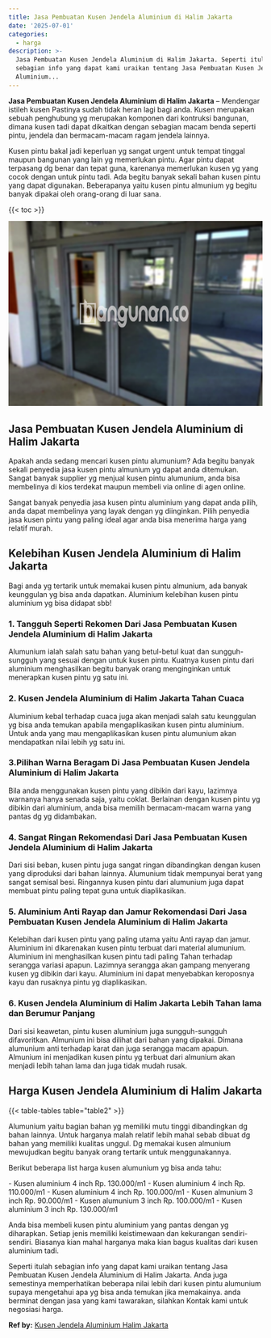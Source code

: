 ```yaml
---
title: Jasa Pembuatan Kusen Jendela Aluminium di Halim Jakarta
date: '2025-07-01'
categories:
  - harga
description: >-
  Jasa Pembuatan Kusen Jendela Aluminium di Halim Jakarta. Seperti itulah
  sebagian info yang dapat kami uraikan tentang Jasa Pembuatan Kusen Jendela
  Aluminium...
---
```


**Jasa Pembuatan Kusen Jendela Aluminium di Halim Jakarta** – Mendengar istileh kusen Pastinya sudah tidak heran lagi bagi anda. Kusen merupakan sebuah penghubung yg merupakan komponen dari kontruksi bangunan, dimana kusen tadi dapat dikaitkan dengan sebagian macam benda seperti pintu, jendela dan bermacam-macam ragam jendela lainnya.

Kusen pintu bakal jadi keperluan yg sangat urgent untuk tempat tinggal maupun bangunan yang lain yg memerlukan pintu. Agar pintu dapat terpasang dg benar dan tepat guna, karenanya memerlukan kusen yg yang cocok dengan untuk pintu tadi. Ada begitu banyak sekali bahan kusen pintu yang dapat digunakan. Beberapanya yaitu kusen pintu almunium yg begitu banyak dipakai oleh orang-orang di luar sana.

{{< toc >}}

![Jasa Pembuatan Kusen Jendela Aluminium di Halim Jakarta](/images/harga-kusen-jendela-alumunium-36.png)

## Jasa Pembuatan Kusen Jendela Aluminium di Halim Jakarta

Apakah anda sedang mencari kusen pintu alumunium? Ada begitu banyak sekali penyedia jasa kusen pintu almunium yg dapat anda ditemukan. Sangat banyak supplier yg menjual kusen pintu alumunium, anda bisa membelinya di kios terdekat maupun membeli via online di agen online.

Sangat banyak penyedia jasa kusen pintu aluminium yang dapat anda pilih, anda dapat membelinya yang layak dengan yg diinginkan. Pilih penyedia jasa kusen pintu yang paling ideal agar anda bisa menerima harga yang relatif murah.

## Kelebihan Kusen Jendela Aluminium di Halim Jakarta

Bagi anda yg tertarik untuk memakai kusen pintu almunium, ada banyak keunggulan yg bisa anda dapatkan. Aluminium kelebihan kusen pintu aluminium yg bisa didapat sbb!

### 1\. Tangguh Seperti Rekomen Dari Jasa Pembuatan Kusen Jendela Aluminium di Halim Jakarta

Alumunium ialah salah satu bahan yang betul-betul kuat dan sungguh-sungguh yang sesuai dengan untuk kusen pintu. Kuatnya kusen pintu dari aluminium menghasilkan begitu banyak orang menginginkan untuk menerapkan kusen pintu yg satu ini.

### 2\. Kusen Jendela Aluminium di Halim Jakarta Tahan Cuaca

Aluminium kebal terhadap cuaca juga akan menjadi salah satu keunggulan yg bisa anda temukan apabila mengaplikasikan kusen pintu aluminium. Untuk anda yang mau mengaplikasikan kusen pintu alumunium akan mendapatkan nilai lebih yg satu ini.

### 3.Pilihan Warna Beragam Di Jasa Pembuatan Kusen Jendela Aluminium di Halim Jakarta

Bila anda menggunakan kusen pintu yang dibikin dari kayu, lazimnya warnanya hanya senada saja, yaitu coklat. Berlainan dengan kusen pintu yg dibikin dari aluminium, anda bisa memilih bermacam-macam warna yang pantas dg yg didambakan.

### 4\. Sangat Ringan Rekomendasi Dari Jasa Pembuatan Kusen Jendela Aluminium di Halim Jakarta

Dari sisi beban, kusen pintu juga sangat ringan dibandingkan dengan kusen yang diproduksi dari bahan lainnya. Alumunium tidak mempunyai berat yang sangat semisal besi. Ringannya kusen pintu dari alumunium juga dapat membuat pintu paling tepat guna untuk diaplikasikan.

### 5\. Aluminium Anti Rayap dan Jamur Rekomendasi Dari Jasa Pembuatan Kusen Jendela Aluminium di Halim Jakarta

Kelebihan dari kusen pintu yang paling utama yaitu Anti rayap dan jamur. Aluminium ini dikarenakan kusen pintu terbuat dari material alumunium. Aluminium ini menghasilkan kusen pintu tadi paling Tahan terhadap serangga variasi apapun. Lazimnya serangga akan gampang menyerang kusen yg dibikin dari kayu. Aluminium ini dapat menyebabkan keroposnya kayu dan rusaknya pintu yg diaplikasikan.

### 6\. Kusen Jendela Aluminium di Halim Jakarta Lebih Tahan lama dan Berumur Panjang

Dari sisi keawetan, pintu kusen aluminium juga sungguh-sungguh difavoritkan. Almunium ini bisa dilihat dari bahan yang dipakai. Dimana alumunium anti terhadap karat dan juga serangga macam apapun. Almunium ini menjadikan kusen pintu yg terbuat dari almunium akan menjadi lebih tahan lama dan juga tidak mudah rusak.

## Harga Kusen Jendela Aluminium di Halim Jakarta

{{< table-tables table="table2" >}}

Alumunium yaitu bagian bahan yg memiliki mutu tinggi dibandingkan dg bahan lainnya. Untuk harganya malah relatif lebih mahal sebab dibuat dg bahan yang memiliki kualitas unggul. Dg memakai kusen almunium mewujudkan begitu banyak orang tertarik untuk menggunakannya.

Berikut beberapa list harga kusen alumunium yg bisa anda tahu:

\- Kusen aluminium 4 inch Rp. 130.000/m1 - Kusen aluminium 4 inch Rp. 110.000/m1 - Kusen aluminium 4 inch Rp. 100.000/m1 - Kusen almunium 3 inch Rp. 90.000/m1 - Kusen alumunium 3 inch Rp. 100.000/m1 - Kusen aluminium 3 inch Rp. 130.000/m1

Anda bisa membeli kusen pintu aluminium yang pantas dengan yg diharapkan. Setiap jenis memiliki keistimewaan dan kekurangan sendiri-sendiri. Biasanya kian mahal harganya maka kian bagus kualitas dari kusen aluminium tadi.

Seperti itulah sebagian info yang dapat kami uraikan tentang Jasa Pembuatan Kusen Jendela Aluminium di Halim Jakarta. Anda juga semestinya memperhatikan beberapa nilai lebih dari kusen pintu alumunium supaya mengetahui apa yg bisa anda temukan jika memakainya. anda berminat dengan jasa yang kami tawarakan, silahkan Kontak kami untuk negosiasi harga.

**Ref by:** [Kusen Jendela Aluminium Halim Jakarta](https://id.wikipedia.org/wiki/Kusen)
